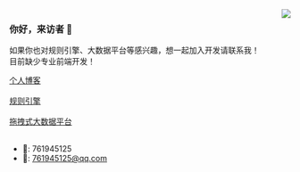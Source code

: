 <img align="right" src="https://github-readme-stats.vercel.app/api?username=DingQianWen&show_icons=true&icon_color=CE1D2D&text_color=718096&bg_color=ffffff&hide_title=true" />
 
### 你好，来访者 👋
如果你也对规则引擎、大数据平台等感兴趣，想一起加入开发请联系我！  
目前缺少专业前端开发！

[个人博客](http://apidocs.cn/blog/)
<br><br>
[规则引擎](http://ruleengine.cn/)
<br><br>
[拖拽式大数据平台](https://shaiwz.com/home)
<br><br>

- 🐧: 761945125
- 📮: 761945125@qq.com
